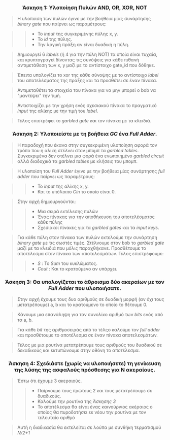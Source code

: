 ### <center> Άσκηση 1: Υλοποίηση Πυλών AND, OR, XOR, NOT

> Η υλοποίση των πυλών έγινε με την βοήθεια μίας συνάρτησης _binary gate_ που παίρνει ως παραμέτρους:

> >	- Το _input_ της συγκεριμένης πύλης x, y.
> >	- Το _id_ της πύλης.
> >	- Την λογική πράξη αν είναι δυαδική η πύλη.

> Δημιουργεί 6 _labels_ (ή 4 για την πύλη NOT) τα οποία είναι τυχαία, και κρυπτογραγεί δίνοντας τις συνόψεις για κάθε πιθανή αντιμετάθεση των x, y μαζί με το αντίστοιχο gate_id που δόθηκε.	

> Έπειτα υπολογίζει το xor της κάθε σύνοψης με το αντίστοιχο _label_ του αποτελέσματος της πράξης και τα προσθέτει σε έναν πίνακα.

> Αντιμεταθέτει τα στοιχεία του πίνακα για να μην μπορεί ο bob να "μαντέψει" την τιμή.

> Αντιστοιχίζει με την χρήση ενός σχεσιακού πίνακα το πραγματικό _input_ της αλίκης με την τιμή του _label_.

> Τέλος επιστρέφει το _garbled gate_ και τον πίνακα με τα κλειδιά.


### <center> Άσκηση 2: Υλοποιείστε με τη βοήθεια _GC_ ένα _Full Adder_.
> Η παραδοχή που έκανα στην συγκεκριμένη υλοποίηση αφορά τον τρόπο που η αλίκη στέλνει στον μπομπ τα _garbled tables_.
> Συγκεκριμένα δεν στέλνει μια φορά ένα ενωποιημένο _garbled circuit_ αλλά διαδοχικά τα _garbled tables_ με κλήσεις του μπομπ.

> Η υλοποίση του _Full Adder_ έγινε με την βοήθεια μίας συνάρτησης _full adder_ που παίρνει ως παραμέτρους:

> >	- Το _input_ της αλίκης x, y.
> >	- Και το υπόλοιπο _Cin_ το οποίο είναι 0.

> Στην αρχή δημιουργούνται:
> > - Μια σειρά εκτέλεσης πυλών
> > - Ένας πίνακας για την αποθήκευση του αποτελέσματος κάθε πύλης
> > - Σχεσιακοί πίνακες για τα _garbled gates_ και τα _input keys_.

> Για κάθε πύλη στον πίνακα των πυλών εκτελούμε την συνάρτηση _binary gate_ με τις σωστές τιμές.
> Στέλνουμε στον bob το _garbled gate_ μαζί με τα κλειδιά που μόλις παραχθήκανε.
> Προσθέτουμε το αποτέλεσμα στον πίνακα των αποτελεσμάτων.
> Τέλος επιστρέφουμε:
> > - _S_    : To _Sum_ του κυκλώματος.
> > - _Cout_ : Και το κρατούμενο αν υπάρχει.

### <center> Άσκηση 3: Θα υπολογίζεται το άθροισμα δύο ακεραίων με τον _Full Adder_ που υλοποιήσατε.

> Στην αρχή έχουμε τους δυο αριθμούς σε δυαδική μορφή (αν όχι τους μετατρέπουμε) a, b και το κρατούμενο το οποίο το θέτουμε 0.

> Κάνουμε μια επανάληψη για τον συνολίκο αριθμό των _bits_ ενός από τα a, b.

> Για κάθε _bit_ της αριθμοσειράς από το τέλςο καλούμε τον _full adder_ και προσθέτουμε το αποτέλεσμα σε έναν πίνακα αποτελεσμάτων.

> Τέλος με μια ρουτίνα μετατρέπουμε τους αριθμούς του δυαδικού σε δεκαδικούς και εκτυπώνουμε στην οθόνη το αποτέλεσμα.

### <center> Άσκηση 4: Σχεδιάστε (χωρίς να υλοποιήσετε) τη γενίκευση της λύσης της ασφαλούς πρόσθεσης για Ν ακεραίους.

> Έστω ότι έχουμε 3 ακεραιούς.
> > - Παίρνουμε τους πρώτους 2 και τους μετατρέπουμε σε δυαδικούς.
> > - Καλούμε την ρουτίνα της _Άσκησης 3_ 
> > - Το αποτέλεσμα θα είναι ένας καινούργιος ακέραιος ο οποίος θα πυροδοτήσει εκ νέου την ρουτίνα με τον τελευταίο αριθμό

> Αυτή η διαδικασία θα εκτελείται σε λούπα με συνθήκη τερματισμού _N/2+1_







